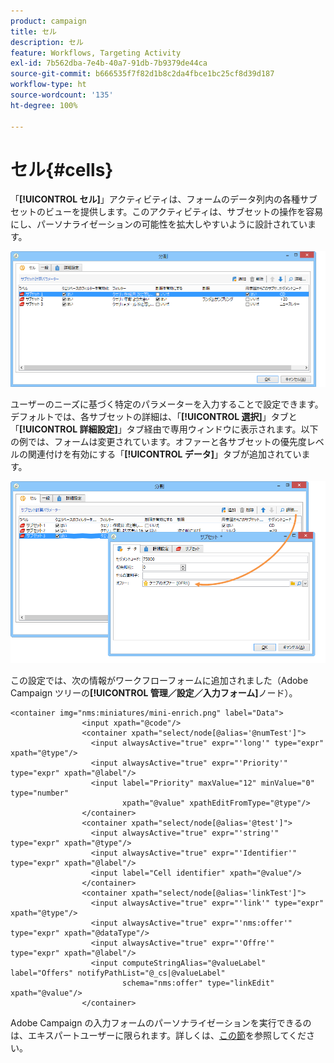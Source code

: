 ```yaml
---
product: campaign
title: セル
description: セル
feature: Workflows, Targeting Activity
exl-id: 7b562dba-7e4b-40a7-91db-7b9379de44ca
source-git-commit: b666535f7f82d1b8c2da4fbce1bc25cf8d39d187
workflow-type: ht
source-wordcount: '135'
ht-degree: 100%

---
```


# セル{#cells}



「**[!UICONTROL セル]**」アクティビティは、フォームのデータ列内の各種サブセットのビューを提供します。このアクティビティは、サブセットの操作を容易にし、パーソナライゼーションの可能性を拡大しやすいように設計されています。

![](assets/wf_split_cells.png)

ユーザーのニーズに基づく特定のパラメーターを入力することで設定できます。デフォルトでは、各サブセットの詳細は、「**[!UICONTROL 選択]**」タブと「**[!UICONTROL 詳細設定]**」タブ経由で専用ウィンドウに表示されます。以下の例では、フォームは変更されています。オファーと各サブセットの優先度レベルの関連付けを有効にする「**[!UICONTROL データ]**」タブが追加されています。

![](assets/wf_split_cells_with_customization.png)

この設定では、次の情報がワークフローフォームに追加されました（Adobe Campaign ツリーの&#x200B;**[!UICONTROL 管理／設定／入力フォーム]**&#x200B;ノード）。

```
<container img="nms:miniatures/mini-enrich.png" label="Data">
                <input xpath="@code"/>
                <container xpath="select/node[@alias='@numTest']">
                  <input alwaysActive="true" expr="'long'" type="expr" xpath="@type"/>
                  <input alwaysActive="true" expr="'Priority'" type="expr" xpath="@label"/>
                  <input label="Priority" maxValue="12" minValue="0" type="number"
                         xpath="@value" xpathEditFromType="@type"/>
                </container>
                <container xpath="select/node[@alias='@test']">
                  <input alwaysActive="true" expr="'string'" type="expr" xpath="@type"/>
                  <input alwaysActive="true" expr="'Identifier'" type="expr" xpath="@label"/>
                  <input label="Cell identifier" xpath="@value"/>
                </container>
                <container xpath="select/node[@alias='linkTest']">
                  <input alwaysActive="true" expr="'link'" type="expr" xpath="@type"/>
                  <input alwaysActive="true" expr="'nms:offer'" type="expr" xpath="@dataType"/>
                  <input alwaysActive="true" expr="'Offre'" type="expr" xpath="@label"/>
                  <input computeStringAlias="@valueLabel" label="Offers" notifyPathList="@_cs|@valueLabel"
                         schema="nms:offer" type="linkEdit" xpath="@value"/>
                </container>
```

Adobe Campaign の入力フォームのパーソナライゼーションを実行できるのは、エキスパートユーザーに限られます。詳しくは、[この節](../../configuration/using/identifying-a-form.md)を参照してください。
